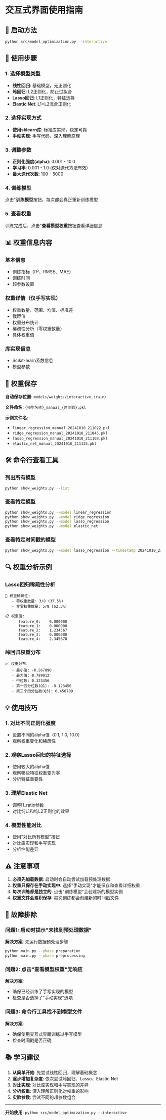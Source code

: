 # 交互式界面使用指南

## 🚀 启动方法

```bash
python src/model_optimization.py --interactive
```

## 🎯 使用步骤

### 1. 选择模型类型
- **线性回归**: 基础模型，无正则化
- **岭回归**: L2正则化，防止过拟合
- **Lasso回归**: L1正则化，特征选择
- **Elastic Net**: L1+L2混合正则化

### 2. 选择实现方式
- **使用sklearn库**: 标准库实现，稳定可靠
- **手动实现**: 手写代码，深入理解原理

### 3. 调整参数
- **正则化强度(alpha)**: 0.001 - 10.0
- **学习率**: 0.001 - 1.0 (仅对迭代方法有效)
- **最大迭代次数**: 100 - 5000

### 4. 训练模型
点击"**训练模型**按钮，每次都会真正重新训练模型

### 5. 查看权重
训练完成后，点击"**查看模型权重**按钮查看详细信息

## 📊 权重信息内容

### 基本信息
- 训练指标（R²、RMSE、MAE）
- 训练时间
- 超参数设置

### 权重详情（仅手写实现）
- 权重数量、范围、均值、标准差
- 截距值
- 权重分布统计
- 稀疏性分析（零权重数量）
- 具体权重值

### 库实现信息
- Scikit-learn系数信息
- 模型参数

## 💾 权重保存

**自动保存位置**: `models/weights/interactive_train/`

**文件命名**: `{模型名称}_manual_{时间戳}.pkl`

**示例文件名**:
- `linear_regression_manual_20241010_211022.pkl`
- `ridge_regression_manual_20241010_211045.pkl`
- `lasso_regression_manual_20241010_211108.pkl`
- `elastic_net_manual_20241010_211125.pkl`

## 🛠️ 命令行查看工具

### 列出所有模型
```bash
python show_weights.py --list
```

### 查看特定模型
```bash
python show_weights.py --model linear_regression
python show_weights.py --model ridge_regression
python show_weights.py --model lasso_regression
python show_weights.py --model elastic_net
```

### 查看特定时间戳的模型
```bash
python show_weights.py --model lasso_regression --timestamp 20241010_211108
```

## 🔍 权重分析示例

### Lasso回归稀疏性分析
```
🎯 权重稀疏性:
   - 零权重数量: 3/8 (37.5%)
   - 非零权重数量: 5/8 (62.5%)

📋 权重值:
      feature_0:    0.000000
      feature_1:    0.000000
      feature_2:    1.234567
      feature_3:    0.000000
      feature_4:    2.345678
```

### 岭回归权重分布
```
📈 权重分布:
   - 最小值: -0.567890
   - 最大值: 0.789012
   - 中位数: 0.123456
   - 第一四分位数(Q1): -0.123456
   - 第三个四分位数(Q3): 0.456789
```

## 💡 使用技巧

### 1. 对比不同正则化强度
- 设置不同的alpha值（0.1, 1.0, 10.0）
- 观察权重变化和稀疏性

### 2. 观察Lasso回归的特征选择
- 使用较大的alpha值
- 观察哪些特征权重变为零
- 分析特征重要性

### 3. 理解Elastic Net
- 调整l1_ratio参数
- 对比纯L1和纯L2正则化的效果

### 4. 模型性能对比
- 使用"对比所有模型"按钮
- 对比库实现和手写实现
- 分析性能差异

## ⚠️ 注意事项

1. **必须先加载数据**: 启动时会自动尝试加载预处理数据
2. **权重只保存在手动实现中**: 选择"手动实现"才能保存和查看详细权重
3. **每次训练都是独立的**: 点击"训练模型"会创建新的模型实例
4. **权重文件会累积保存**: 每次训练都会创建新的时间戳文件

## 🐛 故障排除

### 问题1: 启动时提示"未找到预处理数据"
**解决方案**: 先运行数据预处理步骤
```bash
python main.py --phase preparation
python main.py --phase preprocessing
```

### 问题2: 点击"查看模型权重"无响应
**解决方案**:
- 确保已经训练了手写实现的模型
- 检查是否选择了"手动实现"选项

### 问题3: 命令行工具找不到模型文件
**解决方案**:
- 确保使用交互式界面训练过手写模型
- 检查时间戳是否正确

## 📚 学习建议

1. **从简单开始**: 先尝试线性回归，理解基础概念
2. **逐步增加复杂度**: 依次尝试岭回归、Lasso、Elastic Net
3. **对比实现**: 对比库实现和手写实现的差异
4. **分析权重**: 深入理解正则化对权重的影响
5. **实验参数**: 尝试不同的超参数组合

---

**开始使用**: `python src/model_optimization.py --interactive`